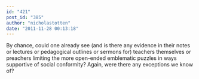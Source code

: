 ```yaml
---
id: "421"
post_id: "385"
author: "nicholastotten"
date: "2011-11-28 00:13:18"
---
```

By chance, could one already see (and is there any evidence in their notes or lectures or pedagogical outlines or sermons for) teachers themselves or preachers limiting the more open-ended emblematic puzzles in ways supportive of social conformity? Again, were there any exceptions we know of?
